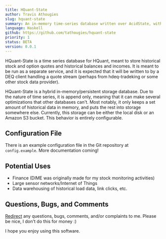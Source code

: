 ```yaml
---
title: HQuant-State
author: Travis Athougies
slug: hquant-state
summary: An in-memory time-series database written over AcidState, with on-disk or Amazon S3 archival support
language: Haskell
github: https://github.com/tathougies/hquant-state
priority: 1
status: BETA
version: 0.0.1
---
```


HQuant-State is a time series database for HQuant, meant to store historical stock and option
quotes and historical balances and incomes. It is meant to be run as a separate service, and it is
expected that it will be written to by a DEQ client handling a quote stream (perhaps from
hdeq-tradeking or some other stock data provider).

HQuant-State is a hybrid in-memory/persistent storage database. Due to the nature of time series, it
is append only, meaning that it can make several optimizations that other databases can't. Most
notably, it only keeps a set amount of historical data in memory, and puts the rest into storage
somewhere else. Currently, this storage can be either the local disk or an Amazon S3 bucket. This
behavior is entirely configurable.

Configuration File
----------------

There is an example configuration file in the Git repository at `config.example`. More documentation coming!

Potential Uses
---------------

* Finance (DIME was originally made for my stock monitoring activities)
* Large sensor networks/Internet of Things
* Data warehousing of historical load data, link clicks, etc.

Questions, Bugs, and Comments
------------------------------

[Redirect](/contact.html) any questions, bugs, comments, and/or complaints to me. Please be nice, I don't do this for money :)

I hope you enjoy using this software.
